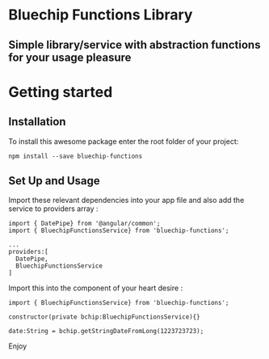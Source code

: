 # Bluechip Functions Library

## Simple library/service with abstraction functions for your usage pleasure

# Getting started


## Installation
To install this awesome package enter the root folder of your project:
```
npm install --save bluechip-functions

```


## Set Up and Usage
Import these relevant dependencies into your app file and also add the service to providers array :
```
import { DatePipe} from '@angular/common';
import { BluechipFunctionsService} from 'bluechip-functions';

...
providers:[
  DatePipe,
  BluechipFunctionsService
]

```

Import this into the component of your heart desire :
```
import { BluechipFunctionsService} from 'bluechip-functions';

constructor(private bchip:BluechipFunctionsService){}

date:String = bchip.getStringDateFromLong(1223723723);

```
Enjoy

